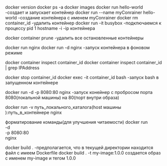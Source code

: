 docker version
docker ps -a
docker images
docker run hello-world -создает и запускает контейнер
docker run --name myConrainer hello-world -создание контейнера с именем myConrainer
docker rm container_id -удалить контейнер
docker run -it busybox -подключаемся к процессу pid 1
    hostname -i        -ip контейнера

docker container prune -удалить все остановленные контейнеры

docker run nginx
docker run -d nginx   -запуск контейнера в фоновом режиме

docker container inspect container_id
docker container inspect container_id | grep IPAddress

docker stop container_id
docker exec -it container_id bash -запуск bash в запущенном контейнере

docker run -d -p 8080:80 nginx -запуск конейнер с пробросом порта 8080(локальной машины) на 80(порт внутри образа)

docker run -v путь_локального_каталога(host машины ):путь_в_контейнере nginx

форматирование команды(для улучшения читаемости)
docker run \
-d \
-p 8080:80 \
nginx


docker build .  -предполагается, что в текущей директории находится файл c имеем Dockerfile
docker build . -t my-image:1.0.0 создается образ с именем my-image и тегом 1.0.0